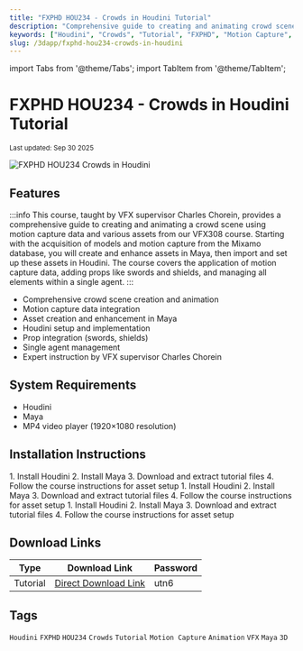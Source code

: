 ```yaml
---
title: "FXPHD HOU234 - Crowds in Houdini Tutorial"
description: "Comprehensive guide to creating and animating crowd scenes using motion capture data and various assets from VFX308 course, taught by VFX supervisor Charles Chorein."
keywords: ["Houdini", "Crowds", "Tutorial", "FXPHD", "Motion Capture", "Animation", "VFX"]
slug: /3dapp/fxphd-hou234-crowds-in-houdini
---
```


import Tabs from '@theme/Tabs';
import TabItem from '@theme/TabItem';

# FXPHD HOU234 - Crowds in Houdini Tutorial

<sub>Last updated: Sep 30 2025</sub>

![FXPHD HOU234 Crowds in Houdini](https://www.gfxcamp.com/wp-content/uploads/2025/09/FXPHD-HOU234-Crowds-in-Houdini.jpg)

## Features

:::info
This course, taught by VFX supervisor Charles Chorein, provides a comprehensive guide to creating and animating a crowd scene using motion capture data and various assets from our VFX308 course. Starting with the acquisition of models and motion capture from the Mixamo database, you will create and enhance assets in Maya, then import and set up these assets in Houdini. The course covers the application of motion capture data, adding props like swords and shields, and managing all elements within a single agent.
:::

- Comprehensive crowd scene creation and animation
- Motion capture data integration
- Asset creation and enhancement in Maya
- Houdini setup and implementation
- Prop integration (swords, shields)
- Single agent management
- Expert instruction by VFX supervisor Charles Chorein

## System Requirements

- Houdini
- Maya
- MP4 video player (1920×1080 resolution)

## Installation Instructions

<Tabs>
<TabItem value="windows" label="Windows">
1. Install Houdini
2. Install Maya
3. Download and extract tutorial files
4. Follow the course instructions for asset setup
</TabItem>
<TabItem value="macos" label="macOS">
1. Install Houdini
2. Install Maya
3. Download and extract tutorial files
4. Follow the course instructions for asset setup
</TabItem>
<TabItem value="linux" label="Linux">
1. Install Houdini
2. Install Maya
3. Download and extract tutorial files
4. Follow the course instructions for asset setup
</TabItem>
</Tabs>

## Download Links

| Type | Download Link | Password |
|------|---------------|----------|
| Tutorial | [Direct Download Link](https://wa.me/8613237610083) | utn6 |

## Tags

`Houdini` `FXPHD` `HOU234` `Crowds` `Tutorial` `Motion Capture` `Animation` `VFX` `Maya` `3D`
